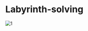 # Labyrinth-solving

![1](https://user-images.githubusercontent.com/77071173/111707645-bde53180-8844-11eb-8b2c-a0437f5f8a69.gif)
